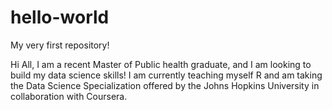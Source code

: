 # hello-world
My very first repository! 

Hi All, 
I am a recent Master of Public health graduate, and I am looking to build my data science skills! I am currently teaching myself R and am taking the Data Science Specialization offered by the Johns Hopkins University in collaboration with Coursera. 
